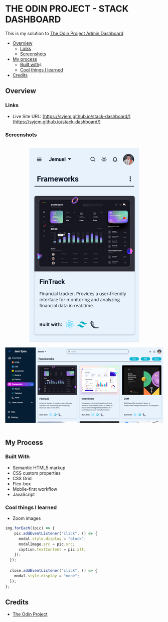 # THE ODIN PROJECT - STACK DASHBOARD

This is my solution to [The Odin Project Admin Dashboard](https://www.theodinproject.com/lessons/node-path-intermediate-html-and-css-admin-dashboard)

- [Overview](#overview)
  - [Links](#links)
  - [Screenshots](#screenshots)
- [My process](#my-process)
  - [Built with](#built-with)s
  - [Cool things I learned](#cool-things-i-learned)
- [Credits](#credits)

## Overview

### Links

- Live Site URL: [https://syjem.github.io/stack-dashboard/](https://syjem.github.io/stack-dashboard/)

### Screenshots
<br>
<div style="display: flex; justify-content: center;">
  <img src="img/screenshots/mobile.png" alt="Mobile Screenshot" />
</div>
<br>
<div>
  <img src="img/screenshots/laptop.png" alt="Laptop Screenshot" />
</div>
<br>

## My Process

### Built With

- Semantic HTML5 markup
- CSS custom properties
- CSS Grid
- Flex-box
- Mobile-first workflow
- JavaScript

### Cool things I learned

- Zoom images

``` js
img.forEach((pic) => {
    pic.addEventListener("click", () => {
      modal.style.display = "block";
      modalImage.src = pic.src;
      caption.textContent = pic.alt;
    });
  });

  close.addEventListener("click", () => {
    modal.style.display = "none";
  });
};
```

## Credits

- [The Odin Project](https://www.theodinproject.com/home)